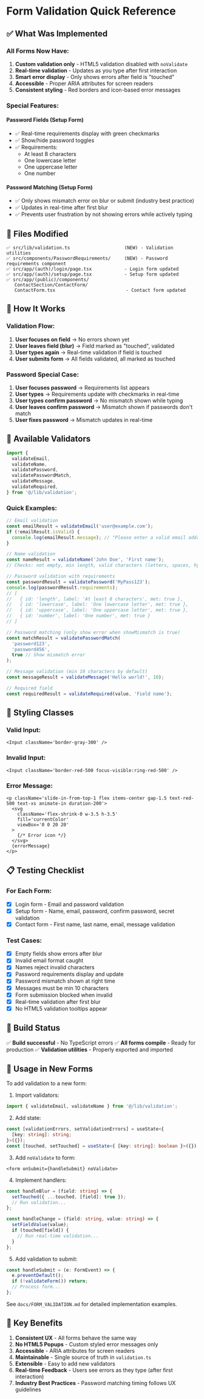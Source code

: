 # Form Validation Quick Reference

## ✅ What Was Implemented

### All Forms Now Have:

1. **Custom validation only** - HTML5 validation disabled with `noValidate`
2. **Real-time validation** - Updates as you type after first interaction
3. **Smart error display** - Only shows errors after field is "touched"
4. **Accessible** - Proper ARIA attributes for screen readers
5. **Consistent styling** - Red borders and icon-based error messages

### Special Features:

#### Password Fields (Setup Form)

- ✅ Real-time requirements display with green checkmarks
- ✅ Show/hide password toggles
- ✅ Requirements:
  - At least 8 characters
  - One lowercase letter
  - One uppercase letter
  - One number

#### Password Matching (Setup Form)

- ✅ Only shows mismatch error on blur or submit (industry best practice)
- ✅ Updates in real-time after first blur
- ✅ Prevents user frustration by not showing errors while actively typing

## 📁 Files Modified

```
✅ src/lib/validation.ts                    (NEW) - Validation utilities
✅ src/components/PasswordRequirements/     (NEW) - Password requirements component
✅ src/app/(auth)/login/page.tsx            - Login form updated
✅ src/app/(auth)/setup/page.tsx            - Setup form updated
✅ src/app/(public)/components/
   ContactSection/ContactForm/
   ContactForm.tsx                          - Contact form updated
```

## 🎯 How It Works

### Validation Flow:

1. **User focuses on field** → No errors shown yet
2. **User leaves field (blur)** → Field marked as "touched", validated
3. **User types again** → Real-time validation if field is touched
4. **User submits form** → All fields validated, all marked as touched

### Password Special Case:

1. **User focuses password** → Requirements list appears
2. **User types** → Requirements update with checkmarks in real-time
3. **User types confirm password** → No mismatch shown while typing
4. **User leaves confirm password** → Mismatch shown if passwords don't match
5. **User fixes password** → Mismatch updates in real-time

## 🔧 Available Validators

```typescript
import {
  validateEmail,
  validateName,
  validatePassword,
  validatePasswordMatch,
  validateMessage,
  validateRequired,
} from '@/lib/validation';
```

### Quick Examples:

```typescript
// Email validation
const emailResult = validateEmail('user@example.com');
if (!emailResult.isValid) {
  console.log(emailResult.message); // "Please enter a valid email address"
}

// Name validation
const nameResult = validateName('John Doe', 'First name');
// Checks: not empty, min length, valid characters (letters, spaces, hyphens, apostrophes)

// Password validation with requirements
const passwordResult = validatePassword('MyPass123');
console.log(passwordResult.requirements);
// [
//   { id: 'length', label: 'At least 8 characters', met: true },
//   { id: 'lowercase', label: 'One lowercase letter', met: true },
//   { id: 'uppercase', label: 'One uppercase letter', met: true },
//   { id: 'number', label: 'One number', met: true }
// ]

// Password matching (only show error when showMismatch is true)
const matchResult = validatePasswordMatch(
  'password123',
  'password456',
  true // Show mismatch error
);

// Message validation (min 10 characters by default)
const messageResult = validateMessage('Hello world!', 10);

// Required field
const requiredResult = validateRequired(value, 'Field name');
```

## 🎨 Styling Classes

### Valid Input:

```tsx
<Input className='border-gray-300' />
```

### Invalid Input:

```tsx
<Input className='border-red-500 focus-visible:ring-red-500' />
```

### Error Message:

```tsx
<p className='slide-in-from-top-1 flex items-center gap-1.5 text-red-500 text-xs animate-in duration-200'>
  <svg
    className='flex-shrink-0 w-3.5 h-3.5'
    fill='currentColor'
    viewBox='0 0 20 20'
  >
    {/* Error icon */}
  </svg>
  {errorMessage}
</p>
```

## 📋 Testing Checklist

### For Each Form:

- [x] Login form - Email and password validation
- [x] Setup form - Name, email, password, confirm password, secret validation
- [x] Contact form - First name, last name, email, message validation

### Test Cases:

- [x] Empty fields show errors after blur
- [x] Invalid email format caught
- [x] Names reject invalid characters
- [x] Password requirements display and update
- [x] Password mismatch shown at right time
- [x] Messages must be min 10 characters
- [x] Form submission blocked when invalid
- [x] Real-time validation after first blur
- [x] No HTML5 validation tooltips appear

## 🚀 Build Status

✅ **Build successful** - No TypeScript errors
✅ **All forms compile** - Ready for production
✅ **Validation utilities** - Properly exported and imported

## 📝 Usage in New Forms

To add validation to a new form:

1. Import validators:

```typescript
import { validateEmail, validateName } from '@/lib/validation';
```

2. Add state:

```typescript
const [validationErrors, setValidationErrors] = useState<{
  [key: string]: string;
}>({});
const [touched, setTouched] = useState<{ [key: string]: boolean }>({});
```

3. Add `noValidate` to form:

```tsx
<form onSubmit={handleSubmit} noValidate>
```

4. Implement handlers:

```typescript
const handleBlur = (field: string) => {
  setTouched({ ...touched, [field]: true });
  // Run validation...
};

const handleChange = (field: string, value: string) => {
  setFieldValue(value);
  if (touched[field]) {
    // Run real-time validation...
  }
};
```

5. Add validation to submit:

```typescript
const handleSubmit = (e: FormEvent) => {
  e.preventDefault();
  if (!validateForm()) return;
  // Process form...
};
```

See `docs/FORM_VALIDATION.md` for detailed implementation examples.

## 🎯 Key Benefits

1. **Consistent UX** - All forms behave the same way
2. **No HTML5 Popups** - Custom styled error messages only
3. **Accessible** - ARIA attributes for screen readers
4. **Maintainable** - Single source of truth in `validation.ts`
5. **Extensible** - Easy to add new validators
6. **Real-time Feedback** - Users see errors as they type (after first interaction)
7. **Industry Best Practices** - Password matching timing follows UX guidelines
